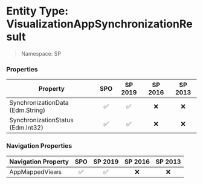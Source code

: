# Entity Type: VisualizationAppSynchronizationResult

> Namespace: SP

### Properties

Property | SPO | SP 2019 | SP 2016 | SP 2013
----------|:---:|:-------:|:-------:|:-------:
SynchronizationData (Edm.String) | ✅ | ✅ | ❌ | ❌
SynchronizationStatus (Edm.Int32) | ✅ | ✅ | ❌ | ❌

### Navigation Properties

Navigation Property | SPO | SP 2019 | SP 2016 | SP 2013
----------|:---:|:-------:|:-------:|:-------:
AppMappedViews | ✅ | ✅ | ❌ | ❌